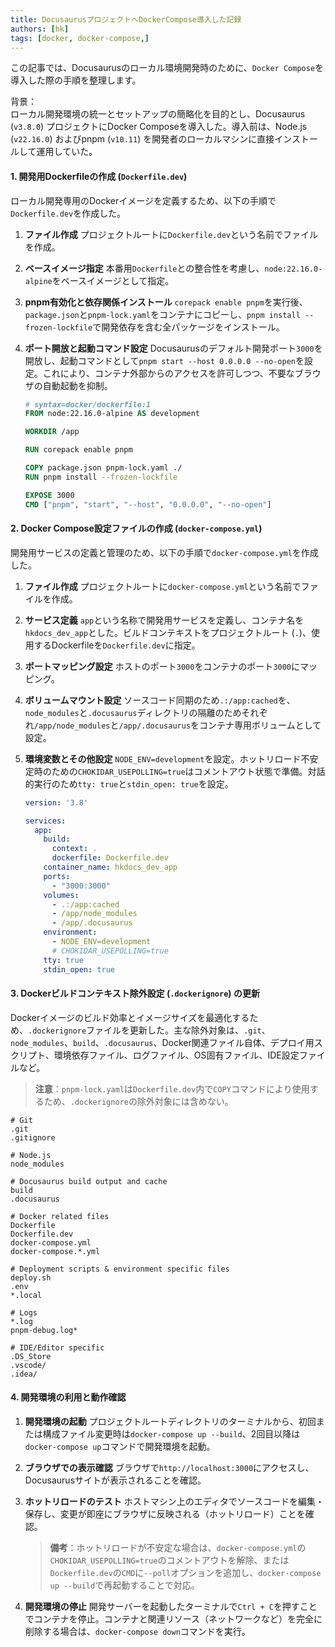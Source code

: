 ```yaml
---
title: DocusaurusプロジェクトへDockerCompose導入した記録
authors: [hk]
tags: [docker, docker-compose,]
---
```


この記事では、Docusaurusのローカル環境開発時のために、`Docker Compose`を導入した際の手順を整理します。

背景：<br>
ローカル開発環境の統一とセットアップの簡略化を目的とし、Docusaurus (`v3.8.0`) プロジェクトにDocker Composeを導入した。導入前は、Node.js (`v22.16.0`) およびpnpm (`v10.11`) を開発者のローカルマシンに直接インストールして運用していた。

<!-- truncate -->

#### 1. 開発用Dockerfileの作成 (`Dockerfile.dev`)

ローカル開発専用のDockerイメージを定義するため、以下の手順で`Dockerfile.dev`を作成した。

1.  **ファイル作成**
    プロジェクトルートに`Dockerfile.dev`という名前でファイルを作成。

2.  **ベースイメージ指定**
    本番用`Dockerfile`との整合性を考慮し、`node:22.16.0-alpine`をベースイメージとして指定。

3.  **pnpm有効化と依存関係インストール**
    `corepack enable pnpm`を実行後、`package.json`と`pnpm-lock.yaml`をコンテナにコピーし、`pnpm install --frozen-lockfile`で開発依存を含む全パッケージをインストール。

4.  **ポート開放と起動コマンド設定**
    Docusaurusのデフォルト開発ポート`3000`を開放し、起動コマンドとして`pnpm start --host 0.0.0.0 --no-open`を設定。これにより、コンテナ外部からのアクセスを許可しつつ、不要なブラウザの自動起動を抑制。

    ```dockerfile
    # syntax=docker/dockerfile:1
    FROM node:22.16.0-alpine AS development

    WORKDIR /app

    RUN corepack enable pnpm

    COPY package.json pnpm-lock.yaml ./
    RUN pnpm install --frozen-lockfile

    EXPOSE 3000
    CMD ["pnpm", "start", "--host", "0.0.0.0", "--no-open"]
    ```

#### 2. Docker Compose設定ファイルの作成 (`docker-compose.yml`)

開発用サービスの定義と管理のため、以下の手順で`docker-compose.yml`を作成した。

1.  **ファイル作成**
    プロジェクトルートに`docker-compose.yml`という名前でファイルを作成。

2.  **サービス定義**
    `app`という名称で開発用サービスを定義し、コンテナ名を`hkdocs_dev_app`とした。ビルドコンテキストをプロジェクトルート (`.`)、使用するDockerfileを`Dockerfile.dev`に指定。

3.  **ポートマッピング設定**
    ホストのポート`3000`をコンテナのポート`3000`にマッピング。

4.  **ボリュームマウント設定**
    ソースコード同期のため`.:/app:cached`を、`node_modules`と`.docusaurus`ディレクトリの隔離のためそれぞれ`/app/node_modules`と`/app/.docusaurus`をコンテナ専用ボリュームとして設定。

5.  **環境変数とその他設定**
    `NODE_ENV=development`を設定。ホットリロード不安定時のための`CHOKIDAR_USEPOLLING=true`はコメントアウト状態で準備。対話的実行のため`tty: true`と`stdin_open: true`を設定。

    ```yaml
    version: '3.8'

    services:
      app:
        build:
          context: .
          dockerfile: Dockerfile.dev
        container_name: hkdocs_dev_app
        ports:
          - "3000:3000"
        volumes:
          - .:/app:cached
          - /app/node_modules
          - /app/.docusaurus
        environment:
          - NODE_ENV=development
          # CHOKIDAR_USEPOLLING=true
        tty: true
        stdin_open: true
    ```

#### 3. Dockerビルドコンテキスト除外設定 (`.dockerignore`) の更新

Dockerイメージのビルド効率とイメージサイズを最適化するため、`.dockerignore`ファイルを更新した。主な除外対象は、`.git`、`node_modules`、`build`、`.docusaurus`、Docker関連ファイル自体、デプロイ用スクリプト、環境依存ファイル、ログファイル、OS固有ファイル、IDE設定ファイルなど。

> **注意**：`pnpm-lock.yaml`は`Dockerfile.dev`内で`COPY`コマンドにより使用するため、`.dockerignore`の除外対象には含めない。

```.dockerignore
# Git
.git
.gitignore

# Node.js
node_modules

# Docusaurus build output and cache
build
.docusaurus

# Docker related files
Dockerfile
Dockerfile.dev
docker-compose.yml
docker-compose.*.yml

# Deployment scripts & environment specific files
deploy.sh
.env
*.local

# Logs
*.log
pnpm-debug.log*

# IDE/Editor specific
.DS_Store
.vscode/
.idea/
```

#### 4. 開発環境の利用と動作確認

1.  **開発環境の起動**
    プロジェクトルートディレクトリのターミナルから、初回または構成ファイル変更時は`docker-compose up --build`、2回目以降は`docker-compose up`コマンドで開発環境を起動。

2.  **ブラウザでの表示確認**
    ブラウザで`http://localhost:3000`にアクセスし、Docusaurusサイトが表示されることを確認。

3.  **ホットリロードのテスト**
    ホストマシン上のエディタでソースコードを編集・保存し、変更が即座にブラウザに反映される（ホットリロード）ことを確認。

    > **備考**：ホットリロードが不安定な場合は、`docker-compose.yml`の`CHOKIDAR_USEPOLLING=true`のコメントアウトを解除、または`Dockerfile.dev`の`CMD`に`--poll`オプションを追加し、`docker-compose up --build`で再起動することで対応。

4.  **開発環境の停止**
    開発サーバーを起動したターミナルで`Ctrl + C`を押すことでコンテナを停止。コンテナと関連リソース（ネットワークなど）を完全に削除する場合は、`docker-compose down`コマンドを実行。

